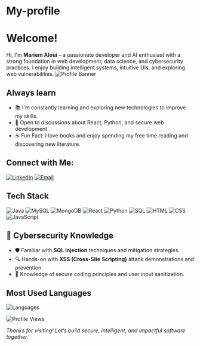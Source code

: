 # My-profile
# Welcome!
Hi, I'm **Mariem Aloui** – a passionate developer and AI enthusiast with a strong foundation in web development, data science, and cybersecurity practices. I enjoy building intelligent systems, intuitive UIs, and exploring web vulnerabilities.
![Profile Banner](https://cdn-learn.adafruit.com/guides/cropped_images/000/003/613/medium640/Fancy_Octocat_guide_image.png?1654629455) 

## Always learn
 
- 📚 I'm constantly learning and exploring new technologies to improve my skills.
- 💬 Open to discussions about React, Python, and secure web development.
- ☕ Fun Fact: I love books and enjoy spending my free time reading and discovering new literature.


## Connect with Me:
[![LinkedIn](https://img.shields.io/badge/LinkedIn-Connect-blue)](https://www.linkedin.com/in/maryem-aloui-706877216/) [![Email](https://img.shields.io/badge/Email-Contact-red)](mailto:alouimaryem354@gmail.com)

## Tech Stack
![Java](https://img.shields.io/badge/Java-ED8B00?style=for-the-badge&logo=java&logoColor=white)
![MySQL](https://img.shields.io/badge/MySQL-4479A1?style=for-the-badge&logo=mysql&logoColor=white)
![MongoDB](https://img.shields.io/badge/MongoDB-4EA94B?style=for-the-badge&logo=mongodb&logoColor=white)
![React](https://img.shields.io/badge/React-61DAFB?style=for-the-badge&logo=react&logoColor=white)
![Python](https://img.shields.io/badge/Python-3776AB?style=for-the-badge&logo=python&logoColor=white)
![SQL](https://img.shields.io/badge/SQL-4479A1?style=for-the-badge&logo=postgresql&logoColor=white)
![HTML](https://img.shields.io/badge/HTML-E34F26?style=for-the-badge&logo=html5&logoColor=white)
![CSS](https://img.shields.io/badge/CSS-1572B6?style=for-the-badge&logo=css3&logoColor=white)
![JavaScript](https://img.shields.io/badge/JavaScript-F7DF1E?style=for-the-badge&logo=javascript&logoColor=white)

## 🔐 Cybersecurity Knowledge

- 🛡️ Familiar with **SQL Injection** techniques and mitigation strategies.
- 🔍 Hands-on with **XSS (Cross-Site Scripting)** attack demonstrations and prevention.
- 🧩 Knowledge of secure coding principles and user input sanitization.
  
## Most Used Languages
![Languages](https://github-readme-stats.vercel.app/api/top-langs/?username=Mariem222222&layout=compact)

![Profile Views](https://komarev.com/ghpvc/?username=Mariem222222)

_Thanks for visiting! Let’s build secure, intelligent, and impactful software together._
